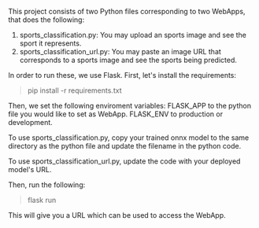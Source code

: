 This project consists of two Python files corresponding to two WebApps, that
does the following:
1) sports\_classification.py: You may upload an sports image and see the sport
it represents.
2) sports\_classification\_url.py: You may paste an image URL that corresponds to
a sports image and see the sports being predicted.

In order to run these, we use Flask. First, let's install the requirements:
> pip install -r requirements.txt

Then, we set the following enviroment variables:
FLASK\_APP to the python file you would like to set as WebApp.
FLASK\_ENV to production or development.

To use sports\_classification.py, copy your trained onnx model to the same
directory as the python file and update the filename in the python code.

To use sports\_classification\_url.py, update the code with your deployed model's
URL.

Then, run the following:
> flask run

This will give you a URL which can be used to access the WebApp.
